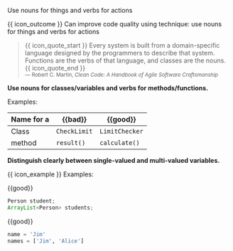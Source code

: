 <span id="title">Use nouns for things and verbs for actions</span>

<span id="prereqs"></span>

<span id="outcomes">{{ icon_outcome }} Can improve code quality using technique: use nouns for things and verbs for actions </span>

<div id="body">

>{{ icon_quote_start }} Every system is built from a domain-specific language designed by the programmers to describe that system. Functions are the verbs of that language, and classes are the nouns. {{ icon_quote_end }}<br><sub>― Robert C. Martin, _Clean Code: A Handbook of Agile Software Craftsmanship_</sub>

**Use nouns for classes/variables and verbs for methods/functions.**

<box>

Examples:

Name for a | {{bad}}        | {{good}}
-----------|-----------------|----------------
Class      |`CheckLimit`     | `LimitChecker`           
method     |`result()`       | `calculate()`  

</box>


**Distinguish clearly between single-valued and multi-valued variables.**

<box>

{{ icon_example }} Examples:

<div class="alt-java">

{{good}}
```java
Person student;
ArrayList<Person> students;
```
</div>
<div class="alt-python">

{{good}}
```python
name = 'Jim'
names = ['Jim', 'Alice']
```
</div>

</box>

</div>

<div id="extras">
</div>

